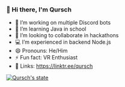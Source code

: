 ### 👋 Hi there, I'm Qursch
- 🔭 I’m working on multiple Discord bots
- 🌱 I’m learning Java in school
- 👯 I’m looking to collaborate in hackathons
- 💻 I’m experienced in backend Node.js
- 😄 Pronouns: He/Him
- ⚡ Fun fact: VR Enthusiast
- 🔗 Links: https://linktr.ee/qursch

[![Qursch's state](https://github-readme-stats.vercel.app/api?username=qursch&count_private=true&show_icons=true&theme=github_dark)](https://github.com/anuraghazra/github-readme-stats)
